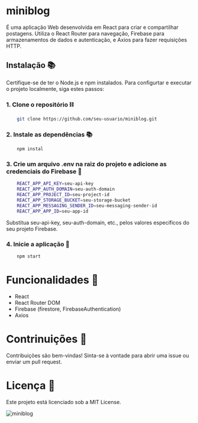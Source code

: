 # miniblog 
<div>
    <p>É uma aplicação Web desenvolvida em React para criar e compartilhar postagens. Utiliza o React Router para navegação, Firebase para armazenamentos de dados e autenticação, e Axios para fazer requisições HTTP.
    </p>
</div>

## Instalação 📚
<div>
    <p>Certifique-se de ter o Node.js e npm instalados. Para configurtar e executar o projeto localmente, siga estes passos:</p>
</div>

### 1. Clone o repositório ⛓
```bash 
    git clone https://github.com/seu-usuario/miniblog.git
```

### 2. Instale as dependências 📚
```bash
    npm instal
```
 
 ### 3. Crie um arquivo .env na raiz do projeto e adicione as credenciais do Firebase 🧮
```bash
    REACT_APP_API_KEY=seu-api-key
    REACT_APP_AUTH_DOMAIN=seu-auth-domain
    REACT_APP_PROJECT_ID=seu-project-id
    REACT_APP_STORAGE_BUCKET=seu-storage-bucket
    REACT_APP_MESSAGING_SENDER_ID=seu-messaging-sender-id
    REACT_APP_APP_ID=seu-app-id
```
<div>
    <p>Substitua seu-api-key, seu-auth-domain, etc., pelos valores específicos do seu projeto Firebase.</p>
</div>

### 4. Inicie a aplicação 🧭 
```bash
    npm start
```

# Funcionalidades 🚀
- React
- React Router DOM
- Firebase (firestore, FirebaseAuthentication)
- Axios

# Contrinuições 🤝
Contribuições são bem-vindas! Sinta-se à vontade para abrir uma issue ou enviar um pull request.

# Licença 📑
Este projeto está licenciado sob a MIT License.

![miniblog](https://github.com/devAugustoW/miniblog/assets/128865750/24dc2c34-9269-479f-8db0-0ef4e7ab1ae5)

